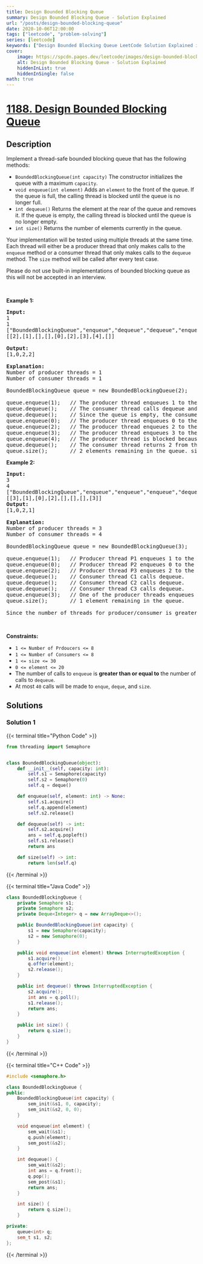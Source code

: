 ```yaml
---
title: Design Bounded Blocking Queue
summary: Design Bounded Blocking Queue - Solution Explained
url: "/posts/design-bounded-blocking-queue"
date: 2020-10-06T12:00:00
tags: ["leetcode", "problem-solving"]
series: [leetcode]
keywords: ["Design Bounded Blocking Queue LeetCode Solution Explained in all languages", "1188", "leetcode question 1188", "Design Bounded Blocking Queue", "LeetCode", "leetcode solution in Python3 C++ Java Go PHP Ruby Swift TypeScript Rust C# JavaScript C", "GeeksforGeeks", "InterviewBit", "Coding Ninjas", "HackerRank", "HackerEarth", "CodeChef", "TopCoder", "AlgoExpert", "freeCodeCamp", "Codeforces", "GitHub", "AtCoder", "Samir Paul"]
cover:
    image: https://spcdn.pages.dev/leetcode/images/design-bounded-blocking-queue.webp
    alt: Design Bounded Blocking Queue - Solution Explained
    hiddenInList: true
    hiddenInSingle: false
math: true
---
```



# [1188. Design Bounded Blocking Queue](https://leetcode.com/problems/design-bounded-blocking-queue)


## Description

<p>Implement a thread-safe bounded blocking queue that has the following methods:</p>

<ul>
	<li><code>BoundedBlockingQueue(int capacity)</code> The constructor initializes the queue with a maximum <code>capacity</code>.</li>
	<li><code>void enqueue(int element)</code> Adds an <code>element</code> to the front of the queue. If the queue is full, the calling thread is blocked until the queue is no longer full.</li>
	<li><code>int dequeue()</code> Returns the element at the rear of the queue and removes it. If the queue is empty, the calling thread is blocked until the queue is no longer empty.</li>
	<li><code>int size()</code> Returns the number of elements currently in the queue.</li>
</ul>

<p>Your implementation will be tested using multiple threads at the same time. Each thread will either be a producer thread that only makes calls to the <code>enqueue</code> method or a consumer thread that only makes calls to the <code>dequeue</code> method. The <code>size</code> method will be called after every test case.</p>

<p>Please do not use built-in implementations of bounded blocking queue as this will not be accepted in an interview.</p>

<p>&nbsp;</p>
<p><strong class="example">Example 1:</strong></p>

<pre>
<strong>Input:</strong>
1
1
[&quot;BoundedBlockingQueue&quot;,&quot;enqueue&quot;,&quot;dequeue&quot;,&quot;dequeue&quot;,&quot;enqueue&quot;,&quot;enqueue&quot;,&quot;enqueue&quot;,&quot;enqueue&quot;,&quot;dequeue&quot;]
[[2],[1],[],[],[0],[2],[3],[4],[]]

<strong>Output:</strong>
[1,0,2,2]

<strong>Explanation:</strong>
Number of producer threads = 1
Number of consumer threads = 1

BoundedBlockingQueue queue = new BoundedBlockingQueue(2);   // initialize the queue with capacity = 2.

queue.enqueue(1);   // The producer thread enqueues 1 to the queue.
queue.dequeue();    // The consumer thread calls dequeue and returns 1 from the queue.
queue.dequeue();    // Since the queue is empty, the consumer thread is blocked.
queue.enqueue(0);   // The producer thread enqueues 0 to the queue. The consumer thread is unblocked and returns 0 from the queue.
queue.enqueue(2);   // The producer thread enqueues 2 to the queue.
queue.enqueue(3);   // The producer thread enqueues 3 to the queue.
queue.enqueue(4);   // The producer thread is blocked because the queue&#39;s capacity (2) is reached.
queue.dequeue();    // The consumer thread returns 2 from the queue. The producer thread is unblocked and enqueues 4 to the queue.
queue.size();       // 2 elements remaining in the queue. size() is always called at the end of each test case.
</pre>

<p><strong class="example">Example 2:</strong></p>

<pre>
<strong>Input:</strong>
3
4
[&quot;BoundedBlockingQueue&quot;,&quot;enqueue&quot;,&quot;enqueue&quot;,&quot;enqueue&quot;,&quot;dequeue&quot;,&quot;dequeue&quot;,&quot;dequeue&quot;,&quot;enqueue&quot;]
[[3],[1],[0],[2],[],[],[],[3]]
<strong>Output:</strong>
[1,0,2,1]

<strong>Explanation:</strong>
Number of producer threads = 3
Number of consumer threads = 4

BoundedBlockingQueue queue = new BoundedBlockingQueue(3);   // initialize the queue with capacity = 3.

queue.enqueue(1);   // Producer thread P1 enqueues 1 to the queue.
queue.enqueue(0);   // Producer thread P2 enqueues 0 to the queue.
queue.enqueue(2);   // Producer thread P3 enqueues 2 to the queue.
queue.dequeue();    // Consumer thread C1 calls dequeue.
queue.dequeue();    // Consumer thread C2 calls dequeue.
queue.dequeue();    // Consumer thread C3 calls dequeue.
queue.enqueue(3);   // One of the producer threads enqueues 3 to the queue.
queue.size();       // 1 element remaining in the queue.

Since the number of threads for producer/consumer is greater than 1, we do not know how the threads will be scheduled in the operating system, even though the input seems to imply the ordering. Therefore, any of the output [1,0,2] or [1,2,0] or [0,1,2] or [0,2,1] or [2,0,1] or [2,1,0] will be accepted.
</pre>

<p>&nbsp;</p>
<p><strong>Constraints:</strong></p>

<ul>
	<li><code>1 &lt;= Number of Prdoucers &lt;= 8</code></li>
	<li><code>1 &lt;= Number of Consumers &lt;= 8</code></li>
	<li><code>1 &lt;= size &lt;= 30</code></li>
	<li><code>0 &lt;= element &lt;= 20</code></li>
	<li>The number of calls to <code>enqueue</code> is <strong>greater than or equal to</strong> the number of calls to <code>dequeue</code>.</li>
	<li>At most <code>40</code> calls will be made to <code>enque</code>, <code>deque</code>, and <code>size</code>.</li>
</ul>

## Solutions

### Solution 1

<!-- tabs:start -->

{{< terminal title="Python Code" >}}
```python
from threading import Semaphore


class BoundedBlockingQueue(object):
    def __init__(self, capacity: int):
        self.s1 = Semaphore(capacity)
        self.s2 = Semaphore(0)
        self.q = deque()

    def enqueue(self, element: int) -> None:
        self.s1.acquire()
        self.q.append(element)
        self.s2.release()

    def dequeue(self) -> int:
        self.s2.acquire()
        ans = self.q.popleft()
        self.s1.release()
        return ans

    def size(self) -> int:
        return len(self.q)
```
{{< /terminal >}}

{{< terminal title="Java Code" >}}
```java
class BoundedBlockingQueue {
    private Semaphore s1;
    private Semaphore s2;
    private Deque<Integer> q = new ArrayDeque<>();

    public BoundedBlockingQueue(int capacity) {
        s1 = new Semaphore(capacity);
        s2 = new Semaphore(0);
    }

    public void enqueue(int element) throws InterruptedException {
        s1.acquire();
        q.offer(element);
        s2.release();
    }

    public int dequeue() throws InterruptedException {
        s2.acquire();
        int ans = q.poll();
        s1.release();
        return ans;
    }

    public int size() {
        return q.size();
    }
}
```
{{< /terminal >}}

{{< terminal title="C++ Code" >}}
```cpp
#include <semaphore.h>

class BoundedBlockingQueue {
public:
    BoundedBlockingQueue(int capacity) {
        sem_init(&s1, 0, capacity);
        sem_init(&s2, 0, 0);
    }

    void enqueue(int element) {
        sem_wait(&s1);
        q.push(element);
        sem_post(&s2);
    }

    int dequeue() {
        sem_wait(&s2);
        int ans = q.front();
        q.pop();
        sem_post(&s1);
        return ans;
    }

    int size() {
        return q.size();
    }

private:
    queue<int> q;
    sem_t s1, s2;
};
```
{{< /terminal >}}

<!-- tabs:end -->

<!-- end -->
